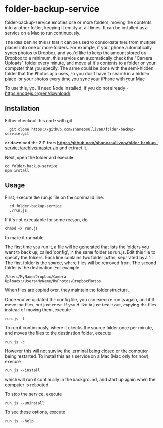 # folder-backup-service
folder-backup-service empties one or more folders, moving the contents into another folder, keeping it empty at all times. It can be installed as a service on a Mac to run continuously.

The idea behind this is that it can be used to consolidate files from multiple places into one or more folders.  For example, if your phone automatically syncs photos to Dropbox, and you'd like to keep the amount stored on Dropbox to a minimum, this service can automatically check the "Camera Uploads" folder every minute, and move all it's contents to a folder on your computer that you specify.  The same could be done with the semi-hidden folder that the Photos app uses, so you don't have to search in a hidden place for your photos every time you sync your iPhone with your Mac.

To use this, you'll need Node installed, if you do not already - https://nodejs.org/en/download/

## Installation
Either checkout this code with git 
```
  git clone https://github.com/shaneosullivan/folder-backup-service.git
```
or download the ZIP from https://github.com/shaneosullivan/folder-backup-service/archive/master.zip and extract it.

Next, open the folder and execute 
```
cd folder-backup-service
npm install
```


## Usage

First, execute the run.js file on the command line.  
```
  cd folder-backup-service
  ./run.js
```


If it's not executable for some reason, do
```
chmod +x run.js
```
to make it runnable.

The first time you run it, a file will be generated that lists the folders you want to back up, called 'config', in the same folder as run.js.  Edit this file to specify the folders.  Each line contains two folder paths, separated by a ':'.  The first folder is the source, where files will be removed from.  The second folder is the destination.  For example
```
/Users/MyName/Dropbox/Camera Uploads:/Users/MyName/MyPhotos/DropboxPhotos
```
When files are copied over, they maintain the folder structure.

Once you've updated the config file, you can execute run.js again, and it'll move the files, but just once.  If you'd like to just test it out, copying the files instead of moving them, execute
```
run.js -t
```
To run it continuously, where it checks the source folder once per minute, and moves the files to the destination folder, execute
```
run.js -c
```
However this will not survive the terminal being closed or the computer being restarted.  To install this as a service on a Mac (Mac only for now), execute
```
run.js --install
```
which will run it continually in the background, and start up again when the computer is rebooted.

To stop the service, execute
```
run.js --uninstall
```
To see these options, execute
```
run.js --help
```
